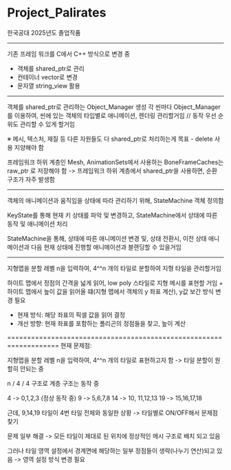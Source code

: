# Project_Palirates
한국공대 2025년도 졸업작품

------------------------------------------------------------------------------------------------
기존 프레임 워크를 C에서 C++ 방식으로 변경 중
- 객체를 shared_ptr로 관리
- 컨테이너 vector로 변경
- 문자열 string_view 활용

------------------------------------------------------------------------------------------------
객체를 shared_ptr로 관리하는 Object_Manager 생성
각 씬마다 Object_Manager를 이용하여, 씬에 있는 객체의 타입별로 애니메이션, 렌더링 관리할거임 // 동작 우선 순위도 관리할 수 있게 할거임

※ 메시, 텍스처, 재질 등 다른 자원들도 다 shared_ptr로 처리하는게 목표 - delete 사용 지양해야 함

프레임워크 하위 계층인 Mesh, AnimationSets에서 사용하는 BoneFrameCaches는 raw_ptr 로 저장해야 함
-> 프레임워크 하위 계층에서 shared_ptr을 사용하면, 순환 구조가 자주 발생함

------------------------------------------------------------------------------------------------
객체의 애니메이션과 움직임을 상태에 따라 관리하기 위해, StateMachine 객체 정의함

KeyState를 통해 현재 키 상태를 파악 및 변경하고,  StateMachine에서 상태에 따른 동작 및 애니메이션 처리

StateMachine을 통해, 상태에 따른 애니메이션 변경 및, 상태 전환시, 이전 상태 애니메이션과  다음 현재 상태에 진행할 애니메이션과 블랜딩할 수 있을거임

------------------------------------------------------------------------------------------------
지형맵을 분할 레벨 n을 입력하여, 4^^n 개의 타일로 분할하여 지형 타일을 관리할거임

하이트 맵에서 정점의 간격을 넓게 읽어, low poly 스타일로 지형 메시를 표현할 거임
+
하이트 맵에서 높이 값을 읽어올 떄(지형 맵에서 객체의 y 좌표 계산), y값 보간 방식 변경 필요 
- 현재 방식: 해당 좌표의 픽셀 값을 읽어 결정
- 개선 방향: 현재 좌표를 포함하는 폴리곤의 정점들을 찾고, 높이 계산

===================================================================
현재 문제점:

지형맵을 분할 레벨 n을 입력하여, 4^^n 개의 타일로 표현하고자 함 -> 타일 분할이 원할히 안되는 중

n / 4 / 4 구조로 계층 구조는 동작 중

4 -> 0,1,2,3 (정상 동작 중)
9 -> 5,6,7,8
14 -> 10, 11,12,13
19 -> 15,16,17,18

근데, 9,14,19 타일이 4번 타일 전체와 동일한 상황
->  타일별로 ON/OFF해서 문제점 찾기

문제 일부 해결 -> 모든 타일이 제대로 된 위치에 정상적인 메시 구조로 배치 되고 있음

그러나 타일 영역 설정에서 경계면에 해당하는 일부 정점들이 생략(나누기 연산)되고 있음 -> 영역 설정 방식 변경 필요